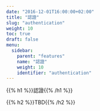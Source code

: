 ```yaml
---
date: "2016-12-01T16:00:00+02:00"
title: "認證"
slug: "authentication"
weight: 10
toc: true
draft: false
menu:
  sidebar:
    parent: "features"
    name: "認證"
    weight: 10
    identifier: "authentication"
---
```


{{% h1 %}}認證{{% /h1 %}}

{{% h2 %}}TBD{{% /h2 %}}
